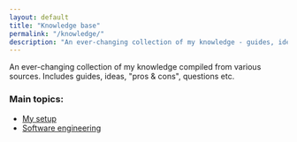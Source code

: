 ```yaml
---
layout: default
title: "Knowledge base"
permalink: "/knowledge/"
description: "An ever-changing collection of my knowledge - guides, ideas, pros & cons, questions etc."
---
```


<div class="quote">
    An ever-changing collection of my knowledge compiled from various sources. Includes guides, ideas, "pros & cons", questions etc.
</div>

### Main topics:

* [My setup](my-setup)
* [Software engineering](software-engineering)
